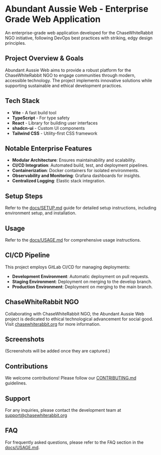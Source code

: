 # Abundant Aussie Web - Enterprise Grade Web Application

An enterprise-grade web application developed for the ChaseWhiteRabbit NGO initiative, following DevOps best practices with striking, edgy design principles.

## Project Overview & Goals

Abundant Aussie Web aims to provide a robust platform for the ChaseWhiteRabbit NGO to engage communities through modern, accessible technology. The project implements innovative solutions while supporting sustainable and ethical development practices.

## Tech Stack

- **Vite** - A fast build tool
- **TypeScript** - For type safety
- **React** - Library for building user interfaces
- **shadcn-ui** - Custom UI components
- **Tailwind CSS** - Utility-first CSS framework

## Notable Enterprise Features

- **Modular Architecture**: Ensures maintainability and scalability.
- **CI/CD Integration**: Automated build, test, and deployment pipelines.
- **Containerization**: Docker containers for isolated environments.
- **Observability and Monitoring**: Grafana dashboards for insights.
- **Centralized Logging**: Elastic stack integration.

## Setup Steps

Refer to the [docs/SETUP.md](./docs/SETUP.md) guide for detailed setup instructions, including environment setup, and installation.

## Usage

Refer to the [docs/USAGE.md](./docs/USAGE.md) for comprehensive usage instructions.

## CI/CD Pipeline

This project employs GitLab CI/CD for managing deployments:

- **Development Environment**: Automatic deployment on pull requests.
- **Staging Environment**: Deployment on merging to the develop branch.
- **Production Environment**: Deployment on merging to the main branch.

## ChaseWhiteRabbit NGO

Collaborating with ChaseWhiteRabbit NGO, the Abundant Aussie Web project is dedicated to ethical technological advancement for social good. Visit [chasewhiterabbit.org](https://chasewhiterabbit.org) for more information.

## Screenshots

(Screenshots will be added once they are captured.)

## Contributions

We welcome contributions! Please follow our [CONTRIBUTING.md](./CONTRIBUTING.md) guidelines.

## Support

For any inquiries, please contact the development team at support@chasewhiterabbit.org

## FAQ

For frequently asked questions, please refer to the FAQ section in the [docs/USAGE.md](./docs/USAGE.md).
